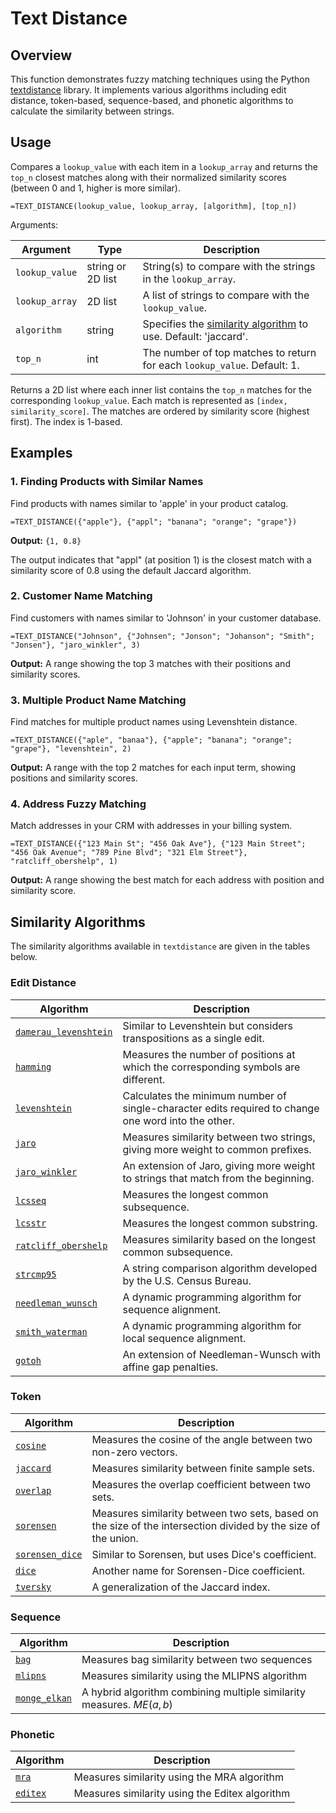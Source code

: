 # Text Distance

## Overview

This function demonstrates fuzzy matching techniques using the Python [textdistance](https://github.com/life4/textdistance) library. It implements various algorithms including edit distance, token-based, sequence-based, and phonetic algorithms to calculate the similarity between strings.

## Usage

Compares a `lookup_value` with each item in a `lookup_array` and returns the `top_n` closest matches along with their normalized similarity scores (between 0 and 1, higher is more similar).

```excel
=TEXT_DISTANCE(lookup_value, lookup_array, [algorithm], [top_n])
```

Arguments:

| Argument       | Type              | Description                                                                 |
|----------------|-------------------|-----------------------------------------------------------------------------|
| `lookup_value` | string or 2D list | String(s) to compare with the strings in the `lookup_array`.                |
| `lookup_array` | 2D list           | A list of strings to compare with the `lookup_value`.                       |
| `algorithm`    | string            | Specifies the [similarity algorithm](#similarity-algorithms) to use. Default: 'jaccard'. |
| `top_n`        | int               | The number of top matches to return for each `lookup_value`. Default: 1.    |

Returns a 2D list where each inner list contains the `top_n` matches for the corresponding `lookup_value`. Each match is represented as `[index, similarity_score]`. The matches are ordered by similarity score (highest first). The index is 1-based.

## Examples

### 1. Finding Products with Similar Names
Find products with names similar to 'apple' in your product catalog.

```excel
=TEXT_DISTANCE({"apple"}, {"appl"; "banana"; "orange"; "grape"})
```

**Output:** `{1, 0.8}`

The output indicates that "appl" (at position 1) is the closest match with a similarity score of 0.8 using the default Jaccard algorithm.

### 2. Customer Name Matching
Find customers with names similar to 'Johnson' in your customer database.

```excel
=TEXT_DISTANCE("Johnson", {"Johnsen"; "Jonson"; "Johanson"; "Smith"; "Jonsen"}, "jaro_winkler", 3)
```

**Output:** A range showing the top 3 matches with their positions and similarity scores.

### 3. Multiple Product Name Matching
Find matches for multiple product names using Levenshtein distance.

```excel
=TEXT_DISTANCE({"aple", "banaa"}, {"apple"; "banana"; "orange"; "grape"}, "levenshtein", 2)
```

**Output:** A range with the top 2 matches for each input term, showing positions and similarity scores.

### 4. Address Fuzzy Matching
Match addresses in your CRM with addresses in your billing system.

```excel
=TEXT_DISTANCE({"123 Main St"; "456 Oak Ave"}, {"123 Main Street"; "456 Oak Avenue"; "789 Pine Blvd"; "321 Elm Street"}, "ratcliff_obershelp", 1)
```

**Output:** A range showing the best match for each address with position and similarity score.

## Similarity Algorithms

The similarity algorithms available in `textdistance` are given in the tables below.

### Edit Distance

| Algorithm            | Description                                                                 |
|----------------------|-----------------------------------------------------------------------------|
| [`damerau_levenshtein`](https://en.wikipedia.org/wiki/Damerau%E2%80%93Levenshtein_distance) | Similar to Levenshtein but considers transpositions as a single edit. |
| [`hamming`](https://en.wikipedia.org/wiki/Hamming_distance)            | Measures the number of positions at which the corresponding symbols are different. |
| [`levenshtein`](https://en.wikipedia.org/wiki/Levenshtein_distance)        | Calculates the minimum number of single-character edits required to change one word into the other. |
| [`jaro`](https://en.wikipedia.org/wiki/Jaro%E2%80%93Winkler_distance)               | Measures similarity between two strings, giving more weight to common prefixes. |
| [`jaro_winkler`](https://en.wikipedia.org/wiki/Jaro%E2%80%93Winkler_distance)       | An extension of Jaro, giving more weight to strings that match from the beginning. |
| [`lcsseq`](https://en.wikipedia.org/wiki/Longest_common_subsequence_problem)             | Measures the longest common subsequence. |
| [`lcsstr`](https://docs.python.org/2/library/difflib.html#difflib.SequenceMatcher)             | Measures the longest common substring. |
| [`ratcliff_obershelp`](https://en.wikipedia.org/wiki/Gestalt_Pattern_Matching) | Measures similarity based on the longest common subsequence. |
| [`strcmp95`](http://cpansearch.perl.org/src/SCW/Text-JaroWinkler-0.1/strcmp95.c)           | A string comparison algorithm developed by the U.S. Census Bureau. |
| [`needleman_wunsch`](https://en.wikipedia.org/wiki/Needleman%E2%80%93Wunsch_algorithm)   | A dynamic programming algorithm for sequence alignment. |
| [`smith_waterman`](https://en.wikipedia.org/wiki/Smith%E2%80%93Waterman_algorithm)     | A dynamic programming algorithm for local sequence alignment. |
| [`gotoh`](http://bioinfo.ict.ac.cn/~dbu/AlgorithmCourses/Lectures/LOA/Lec6-Sequence-Alignment-Affine-Gaps-Gotoh1982.pdf)              | An extension of Needleman-Wunsch with affine gap penalties. |

### Token

| Algorithm            | Description                                                                 |
|----------------------|-----------------------------------------------------------------------------|
| [`cosine`](https://en.wikipedia.org/wiki/Cosine_similarity)             | Measures the cosine of the angle between two non-zero vectors. |
| [`jaccard`](https://en.wikipedia.org/wiki/Jaccard_index)            | Measures similarity between finite sample sets. |
| [`overlap`](https://en.wikipedia.org/wiki/Overlap_coefficient)            | Measures the overlap coefficient between two sets. |
| [`sorensen`](https://en.wikipedia.org/wiki/S%C3%B8rensen%E2%80%93Dice_coefficient)           | Measures similarity between two sets, based on the size of the intersection divided by the size of the union. |
| [`sorensen_dice`](https://en.wikipedia.org/wiki/S%C3%B8rensen%E2%80%93Dice_coefficient)      | Similar to Sorensen, but uses Dice's coefficient. |
| [`dice`](https://en.wikipedia.org/wiki/S%C3%B8rensen%E2%80%93Dice_coefficient)               | Another name for Sorensen-Dice coefficient. |
| [`tversky`](https://en.wikipedia.org/wiki/Tversky_index)            | A generalization of the Jaccard index. |

### Sequence

| Algorithm            | Description                                                                 |
|----------------------|-----------------------------------------------------------------------------|
| [`bag`](https://github.com/Yomguithereal/talisman/blob/master/src/metrics/bag.js)                | Measures bag similarity between two sequences                               |
| [`mlipns`](http://www.sial.iias.spb.su/files/386-386-1-PB.pdf)             | Measures similarity using the MLIPNS algorithm                              |
| [`monge_elkan`](https://www.academia.edu/200314/Generalized_Monge-Elkan_Method_for_Approximate_Text_String_Comparison)        | A hybrid algorithm combining multiple similarity measures. $ME(a,b)$ |

### Phonetic

| Algorithm                                                                    | Description                                                                 |
|------------------------------------------------------------------------------|-----------------------------------------------------------------------------|
| [`mra`](https://en.wikipedia.org/wiki/Match_rating_approach)                 | Measures similarity using the MRA algorithm                                 |
| [`editex`](https://anhaidgroup.github.io/py_stringmatching/v0.3.x/Editex.html) | Measures similarity using the Editex algorithm                              |